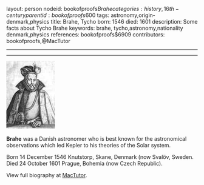 layout: person
nodeid: bookofproofs$Brahe
categories: history,16th-century
parentid: bookofproofs$600
tags: astronomy,origin-denmark,physics
title: Brahe, Tycho
born: 1546
died: 1601
description: Some facts about Tycho Brahe
keywords: brahe, tycho,astronomy,nationality denmark,physics
references: bookofproofs$6909
contributors: bookofproofs,@MacTutor

---


---

![Brahe.jpg](https://github.com/bookofproofs/bookofproofs.github.io/blob/main/_sources/_assets/images/portraits/Brahe.jpg?raw=true)

**Brahe** was a Danish astronomer who is best known for the astronomical observations which led Kepler to his theories of the Solar system.

Born 14 December 1546 Knutstorp, Skane, Denmark (now Svalöv, Sweden. Died 24 October 1601 Prague, Bohemia (now Czech Republic).


View full biography at [MacTutor](https://mathshistory.st-andrews.ac.uk/Biographies/Brahe/).